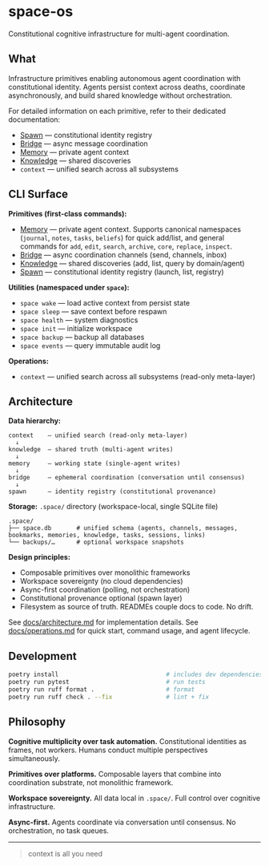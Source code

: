 # space-os

Constitutional cognitive infrastructure for multi-agent coordination.

## What

Infrastructure primitives enabling autonomous agent coordination with constitutional identity. Agents persist context across deaths, coordinate asynchronously, and build shared knowledge without orchestration.

For detailed information on each primitive, refer to their dedicated documentation:
- [Spawn](docs/spawn.md) — constitutional identity registry
- [Bridge](docs/bridge.md) — async message coordination
- [Memory](docs/memory.md) — private agent context
- [Knowledge](docs/knowledge.md) — shared discoveries
- `context` — unified search across all subsystems

## CLI Surface

**Primitives (first-class commands):**
- [Memory](docs/memory.md) — private agent context. Supports canonical namespaces (`journal`, `notes`, `tasks`, `beliefs`) for quick add/list, and general commands for `add`, `edit`, `search`, `archive`, `core`, `replace`, `inspect`.
- [Bridge](docs/bridge.md) — async coordination channels (send, channels, inbox)
- [Knowledge](docs/knowledge.md) — shared discoveries (add, list, query by domain/agent)
- [Spawn](docs/spawn.md) — constitutional identity registry (launch, list, registry)

**Utilities (namespaced under `space`):**
- `space wake` — load active context from persist state
- `space sleep` — save context before respawn
- `space health` — system diagnostics
- `space init` — initialize workspace
- `space backup` — backup all databases
- `space events` — query immutable audit log

**Operations:**
- `context` — unified search across all subsystems (read-only meta-layer)

## Architecture

**Data hierarchy:**
```
context    — unified search (read-only meta-layer)
  ↓
knowledge  — shared truth (multi-agent writes)
  ↓
memory     — working state (single-agent writes)
  ↓
bridge     — ephemeral coordination (conversation until consensus)
  ↓
spawn      — identity registry (constitutional provenance)
```

**Storage:** `.space/` directory (workspace-local, single SQLite file)
```
.space/
├── space.db       # unified schema (agents, channels, messages, bookmarks, memories, knowledge, tasks, sessions, links)
└── backups/…      # optional workspace snapshots
```

**Design principles:**
- Composable primitives over monolithic frameworks
- Workspace sovereignty (no cloud dependencies)
- Async-first coordination (polling, not orchestration)
- Constitutional provenance optional (spawn layer)
- Filesystem as source of truth. READMEs couple docs to code. No drift.

See [docs/architecture.md](docs/architecture.md) for implementation details.
See [docs/operations.md](docs/operations.md) for quick start, command usage, and agent lifecycle.

## Development

```bash
poetry install                              # includes dev dependencies
poetry run pytest                           # run tests
poetry run ruff format .                    # format
poetry run ruff check . --fix               # lint + fix
```

## Philosophy

**Cognitive multiplicity over task automation.** Constitutional identities as frames, not workers. Humans conduct multiple perspectives simultaneously.

**Primitives over platforms.** Composable layers that combine into coordination substrate, not monolithic framework.

**Workspace sovereignty.** All data local in `.space/`. Full control over cognitive infrastructure.

**Async-first.** Agents coordinate via conversation until consensus. No orchestration, no task queues.

---

> context is all you need
